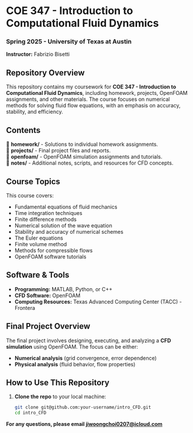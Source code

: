 # COE 347 - Introduction to Computational Fluid Dynamics  
### **Spring 2025 - University of Texas at Austin**  
**Instructor:** Fabrizio Bisetti  

## **Repository Overview**  
This repository contains my coursework for **COE 347 - Introduction to Computational Fluid Dynamics**, including homework, projects, OpenFOAM assignments, and other materials. The course focuses on numerical methods for solving fluid flow equations, with an emphasis on accuracy, stability, and efficiency.  

## **Contents**  
📂 **homework/** - Solutions to individual homework assignments.  
📂 **projects/** - Final project files and reports.  
📂 **openfoam/** - OpenFOAM simulation assignments and tutorials.  
📂 **notes/** - Additional notes, scripts, and resources for CFD concepts.  

## **Course Topics**  
This course covers:  
- Fundamental equations of fluid mechanics  
- Time integration techniques  
- Finite difference methods  
- Numerical solution of the wave equation  
- Stability and accuracy of numerical schemes  
- The Euler equations  
- Finite volume method  
- Methods for compressible flows  
- OpenFOAM software tutorials  

## **Software & Tools**  
- **Programming:** MATLAB, Python, or C++  
- **CFD Software:** OpenFOAM  
- **Computing Resources:** Texas Advanced Computing Center (TACC) - Frontera

## **Final Project Overview**  
The final project involves designing, executing, and analyzing a **CFD simulation** using OpenFOAM. The focus can be either:  
- **Numerical analysis** (grid convergence, error dependence)  
- **Physical analysis** (fluid behavior, flow properties)  

## **How to Use This Repository**  
1. **Clone the repo** to your local machine:  
   ```bash
   git clone git@github.com:your-username/intro_CFD.git
   cd intro_CFD

**For any questions, please email jiwoongchoi0207@icloud.com**
